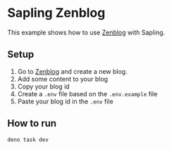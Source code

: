 # Sapling Zenblog

This example shows how to use [Zenblog](https://zenblog.com/) with Sapling.

## Setup

1. Go to [Zenblog](https://zenblog.com/) and create a new blog.
2. Add some content to your blog
3. Copy your blog id
4. Create a `.env` file based on the `.env.example` file
5. Paste your blog id in the `.env` file

## How to run

```bash 
deno task dev
```


